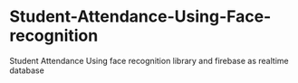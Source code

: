 # Student-Attendance-Using-Face-recognition
Student Attendance Using face recognition library and firebase as realtime database
